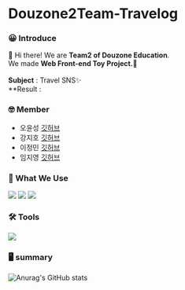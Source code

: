 # Douzone2Team-Travelog

### 😀 Introduce
👋 Hi there! We are **Team2 of Douzone Education**.<br/> 
We made **Web Front-end Toy Project.👀**<br/><br/>
**Subject** : Travel SNS✨<br/>
**Result : </br>

### 🤓 Member
- 오윤성 [깃허브](https://github.com/Dev-lemongrab)
- 강지호 [깃허브](https://github.com/3baaa)
- 이정민 [깃허브](https://github.com/LEE-jm96)
- 임지영 [깃허브](https://github.com/Limitiz)

### 💪 What We Use

<img src="https://img.shields.io/badge/javascript-javascript-blue&logo=javascript"/> <img src="https://img.shields.io/badge/Spring-66CC99?style=flat-square&logo=Spring&logoColor=white"/> <img src="https://img.shields.io/badge/MariaDB-3399FF?style=flat-square&logo=MariaDB&logoColor=white"/>

### 🛠 Tools

<img src="https://img.shields.io/badge/Eclipse-3300CC?style=flat-square&logo=Eclipse IDE&logoColor=white"/> 

### 🖥 summary

![Anurag's GitHub stats](https://github-readme-stats.vercel.app/api?username=Douzone2Team-Travelog&show_icons=true&theme=radical)

